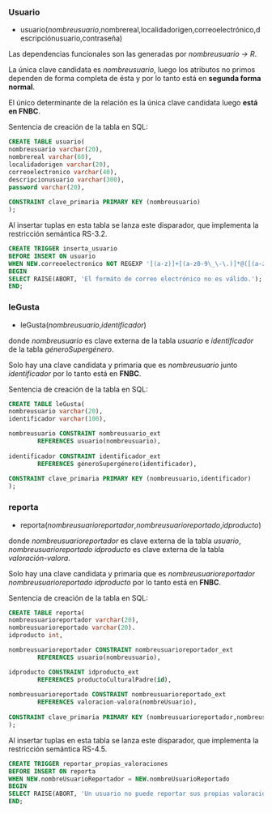 ### Usuario

- usuario(_nombreusuario_,nombrereal,localidadorigen,correoelectrónico,descripciónusuario,contraseña)

Las dependencias funcionales son las generadas por *nombreusuario → R*.

La única clave candidata es *nombreusuario*, luego los atributos no primos dependen de forma completa de ésta y por lo tanto está
en **segunda forma normal**.

El único determinante de la relación es la única clave candidata luego **está en FNBC**.

Sentencia de creación de la tabla en SQL:
```sql
CREATE TABLE usuario(
nombreusuario varchar(20),
nombrereal varchar(60),
localidadorigen varchar(20),
correoelectronico varchar(40),
descripcionusuario varchar(300),
password varchar(20),
        
CONSTRAINT clave_primaria PRIMARY KEY (nombreusuario)
);
```

Al insertar tuplas en esta tabla se lanza este disparador, que implementa la restricción semántica RS-3.2.

```sql
CREATE TRIGGER inserta_usuario
BEFORE INSERT ON usuario
WHEN NEW.correoelectronico NOT REGEXP '[(a-z)]+[(a-z0-9\_\-\.)]*@([(a-z)]+\.)*[(a-z)]+\.[(a-z)]{2,15}$'
BEGIN
SELECT RAISE(ABORT, 'El formáto de correo electrónico no es válido.');
END;
```

### leGusta

- leGusta(_nombreusuario_,_identificador_)

donde *nombreusuario* es clave externa de la tabla *usuario* e *identificador* de la tabla *géneroSupergénero*.

Solo hay una clave candidata y primaria que es *nombreusuario* junto *identificador* por lo tanto está en **FNBC**.

Sentencia de creación de la tabla en SQL:
```sql
CREATE TABLE leGusta(
nombreusuario varchar(20),
identificador varchar(100),

nombreusuario CONSTRAINT nombreusuario_ext 
        REFERENCES usuario(nombreusuario),
		
identificador CONSTRAINT identificador_ext 
        REFERENCES géneroSupergénero(identificador),
        
CONSTRAINT clave_primaria PRIMARY KEY (nombreusuario,identificador)
);
```

### reporta

- reporta(_nombreusuarioreportador_,_nombreusuarioreportado_,_idproducto_)

donde *nombreusuarioreportador* es clave externa de la tabla *usuario*, *nombreusuarioreportado* *idproducto* es clave externa de la tabla *valoración-valora*.

Solo hay una clave candidata y primaria que es _nombreusuarioreportador_ _nombreusuarioreportado_ _idproducto_ por lo tanto está en **FNBC**.

Sentencia de creación de la tabla en SQL:
```sql
CREATE TABLE reporta(
nombreusuarioreportador varchar(20),
nombreusuarioreportado varchar(20).
idproducto int,

nombreusuarioreportador CONSTRAINT nombreusuarioreportador_ext 
        REFERENCES usuario(nombreusuario),

idproducto CONSTRAINT idproducto_ext 
        REFERENCES productoCulturalPadre(id),
		
nombreusuarioreportado CONSTRAINT nombreusuarioreportado_ext 
        REFERENCES valoracion-valora(nombreUsuario),
		
CONSTRAINT clave_primaria PRIMARY KEY (nombreusuarioreportador,nombreusuarioreportado,idproducto)
);
```

Al insertar tuplas en esta tabla se lanza este disparador, que implementa la restricción semántica RS-4.5.

```sql
CREATE TRIGGER reportar_propias_valoraciones
BEFORE INSERT ON reporta
WHEN NEW.nombreUsuarioReportador = NEW.nombreUsuarioReportado
BEGIN
SELECT RAISE(ABORT, 'Un usuario no puede reportar sus propias valoraciones');
END;
```
